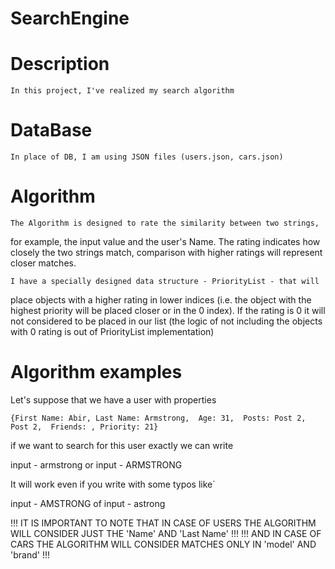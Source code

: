# SearchEngine

# Description
    In this project, I've realized my search algorithm

# DataBase
    In place of DB, I am using JSON files (users.json, cars.json)

# Algorithm
    The Algorithm is designed to rate the similarity between two strings, 
for example, the input value and the user's Name. The rating indicates how closely the two strings match, 
comparison with higher ratings will represent closer matches. 
    
    I have a specially designed data structure - PriorityList - that will 
place objects with a higher rating in lower indices (i.e. the object with the highest priority will be placed closer or in the 0 index).
If the rating is 0 it will not considered to be placed in our list (the logic of not including the objects with 0 rating
is out of PriorityList implementation)

# Algorithm examples
Let's suppose that we have a user with properties
    
    {First Name: Abir, Last Name: Armstrong,  Age: 31,  Posts: Post 2, Post 2,  Friends: , Priority: 21}

if we want to search for this user exactly we can write

input - armstrong 
or
input - ARMSTRONG

It will work even if you write with some typos like`

input - AMSTRONG
of
input - astrong

!!! IT IS IMPORTANT TO NOTE THAT IN CASE OF USERS THE ALGORITHM WILL CONSIDER JUST THE 'Name' AND 'Last Name' !!!
!!! AND IN CASE OF CARS THE ALGORITHM WILL CONSIDER MATCHES ONLY IN 'model' AND 'brand' !!!
